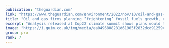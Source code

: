 ```yaml
---
publication: "theguardian.com"
link: "https://www.theguardian.com/environment/2022/nov/10/oil-and-gas-firms-planning-cop27-climate-crisis-frightening-fossil-fuels-growth-report-finds"
title: "Oil and gas firms planning ‘frightening’ fossil fuels growth, report finds"
excerpt: "Analysis released at Cop27 climate summit shows plans would thwart chances of keeping global heating to 1.5C"
image: "https://i.guim.co.uk/img/media/ea0496808281d61905f2832dcd91259ca8ca4809/0_80_2400_1440/master/2400.jpg?width=1200&height=630&quality=85&auto=format&fit=crop&overlay-align=bottom%2Cleft&overlay-width=100p&overlay-base64=L2ltZy9zdGF0aWMvb3ZlcmxheXMvdGctZGVmYXVsdC5wbmc&enable=upscale&s=db2fea51d30d97a1c810b21fdeca96da"
group: pro
rank: 7
---
```

